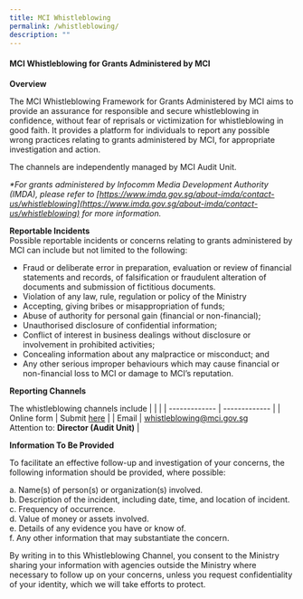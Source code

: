 ```yaml
---
title: MCI Whistleblowing
permalink: /whistleblowing/
description: ""
---
```

#### MCI Whistleblowing for Grants Administered by MCI

**Overview**

The MCI Whistleblowing Framework for Grants Administered by MCI aims to provide an assurance for responsible and secure whistleblowing in confidence, without fear of reprisals or victimization for whistleblowing in good faith. It provides a platform for individuals to report any possible wrong practices relating to grants administered by MCI, for appropriate investigation and action.

The channels are independently managed by MCI Audit Unit.

*\*For grants administered by Infocomm Media Development Authority (IMDA), please refer to [https://www.imda.gov.sg/about-imda/contact-us/whistleblowing](https://www.imda.gov.sg/about-imda/contact-us/whistleblowing) for more information.*

**Reportable Incidents**  
Possible reportable incidents or concerns relating to grants administered by MCI can include but not limited to the following:

* Fraud or deliberate error in preparation, evaluation or review of financial statements and records, of falsification or fraudulent alteration of documents and submission of fictitious documents.  
* Violation of any law, rule, regulation or policy of the Ministry  
* Accepting, giving bribes or misappropriation of funds;  
* Abuse of authority for personal gain (financial or non-financial);  
* Unauthorised disclosure of confidential information;  
* Conflict of interest in business dealings without disclosure or involvement in prohibited activities;  
* Concealing information about any malpractice or misconduct; and  
* Any other serious improper behaviours which may cause financial or non-financial loss to MCI or damage to MCI’s reputation.

**Reporting Channels**

The whistleblowing channels include
   |   |  |
   | ------------- | ------------- |
   | Online form  | Submit [here](https://form.gov.sg/#!/63058a7e2849920013fd1fbd)  |
   | Email  | whistleblowing@mci.gov.sg<br>Attention to: **Director (Audit Unit)**  |

**Information To Be Provided**

To facilitate an effective follow-up and investigation of your concerns, the following information should be provided, where possible:

a. Name(s) of person(s) or organization(s) involved.  
b. Description of the incident, including date, time, and location of incident.  
c. Frequency of occurrence.  
d. Value of money or assets involved.  
e. Details of any evidence you have or know of.  
f. Any other information that may substantiate the concern.

By writing in to this Whistleblowing Channel, you consent to the Ministry sharing your information with agencies outside the Ministry where necessary to follow up on your concerns, unless you request confidentiality of your identity, which we will take efforts to protect.